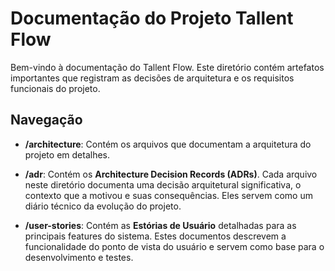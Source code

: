# Documentação do Projeto Tallent Flow

Bem-vindo à documentação do Tallent Flow. Este diretório contém artefatos importantes que registram as decisões de arquitetura e os requisitos funcionais do projeto.

## Navegação
-   **/architecture**: Contém os arquivos que documentam a arquitetura do projeto em detalhes.
-   **/adr**: Contém os **Architecture Decision Records (ADRs)**. Cada arquivo neste diretório documenta uma decisão arquitetural significativa, o contexto que a motivou e suas consequências. Eles servem como um diário técnico da evolução do projeto.

-   **/user-stories**: Contém as **Estórias de Usuário** detalhadas para as principais features do sistema. Estes documentos descrevem a funcionalidade do ponto de vista do usuário e servem como base para o desenvolvimento e testes.
